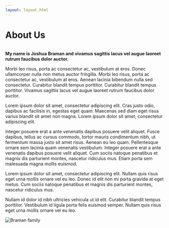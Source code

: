 ```yaml
---
layout: layout.html
---
```


<div class="container">
  <div class="eyebrow"></div>
  <h1>About Us</h1>
  <div class="two-column two-column__50-50">
    <div class="column-first column">
      <p><strong>My name is Joshua Braman and vivamus sagittis lacus vel augue laoreet rutrum faucibus dolor auctor.</strong></p>
      <p>Morbi leo risus, porta ac consectetur ac, vestibulum at eros. Donec ullamcorper nulla non metus auctor fringilla. Morbi leo risus, porta ac consectetur ac, vestibulum at eros. Aenean lacinia bibendum nulla sed consectetur. Curabitur blandit tempus porttitor. Curabitur blandit tempus porttitor. Vivamus sagittis lacus vel augue laoreet rutrum faucibus dolor auctor.</p>
      <p>Lorem ipsum dolor sit amet, consectetur adipiscing elit. Cras justo odio, dapibus ac facilisis in, egestas eget quam. Maecenas sed diam eget risus varius blandit sit amet non magna. Lorem ipsum dolor sit amet, consectetur adipiscing elit.</p>
      <p>Integer posuere erat a ante venenatis dapibus posuere velit aliquet. Fusce dapibus, tellus ac cursus commodo, tortor mauris condimentum nibh, ut fermentum massa justo sit amet risus. Aenean eu leo quam. Pellentesque ornare sem lacinia quam venenatis vestibulum. Integer posuere erat a ante venenatis dapibus posuere velit aliquet. Cum sociis natoque penatibus et magnis dis parturient montes, nascetur ridiculus mus. Etiam porta sem malesuada magna mollis euismod.</p>
      <p>Lorem ipsum dolor sit amet, consectetur adipiscing elit. Nullam quis risus eget urna mollis ornare vel eu leo. Donec id elit non mi porta gravida at eget metus. Cum sociis natoque penatibus et magnis dis parturient montes, nascetur ridiculus mus.</p>
      <p>Nullam id dolor id nibh ultricies vehicula ut id elit. Curabitur blandit tempus porttitor. Vestibulum id ligula porta felis euismod semper. Nullam quis risus eget urna mollis ornare vel eu leo.</p>
    </div>
    <div class="column-last column">
      <img src="/images/family.webp" alt="Braman family" />
    </div>
  </div>
</div>
